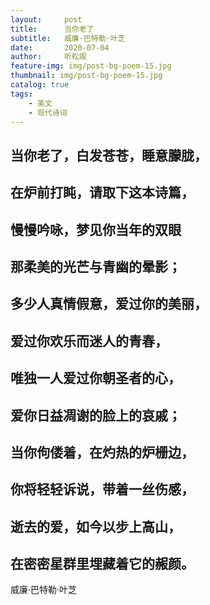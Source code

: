 ```yaml
---
layout:     post
title:      当你老了
subtitle:   威廉·巴特勒·叶芝
date:       2020-07-04
author:     听松阁
feature-img: img/post-bg-poem-15.jpg
thumbnail: img/post-bg-poem-15.jpg
catalog: true
tags:
    - 美文
    - 现代诗词
---
```



## 当你老了，白发苍苍，睡意朦胧，

## 在炉前打盹，请取下这本诗篇，

## 慢慢吟咏，梦见你当年的双眼

## 那柔美的光芒与青幽的晕影；

## 多少人真情假意，爱过你的美丽，

## 爱过你欢乐而迷人的青春，

## 唯独一人爱过你朝圣者的心，

## 爱你日益凋谢的脸上的哀戚；

## 当你佝偻着，在灼热的炉栅边，

## 你将轻轻诉说，带着一丝伤感，

## 逝去的爱，如今以步上高山，

## 在密密星群里埋藏着它的赧颜。

威廉·巴特勒·叶芝